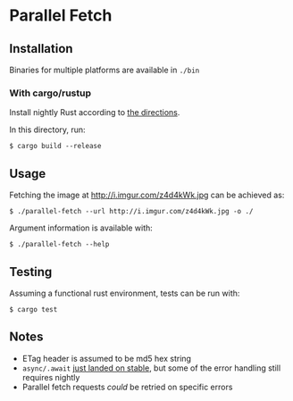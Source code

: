# Parallel Fetch

## Installation
Binaries for multiple platforms are available in `./bin`

### With cargo/rustup
Install nightly Rust according to [the directions](https://rustup.rs).

In this directory, run:
```
$ cargo build --release
```

## Usage
Fetching the image at http://i.imgur.com/z4d4kWk.jpg can be achieved as:
```
$ ./parallel-fetch --url http://i.imgur.com/z4d4kWk.jpg -o ./
```
Argument information is available with:
```
$ ./parallel-fetch --help
```

## Testing
Assuming a functional rust environment, tests can be run with:
```
$ cargo test
```

## Notes
- ETag header is assumed to be md5 hex string
- `async/.await` [just landed on stable](https://blog.rust-lang.org/2019/11/07/Async-await-stable.html), but some of the error handling still requires nightly
- Parallel fetch requests *could* be retried on specific errors
